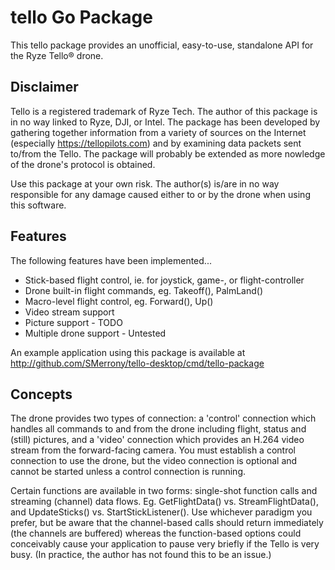 # tello Go Package
This tello package provides an unofficial, easy-to-use, standalone API for the Ryze Tello® drone.

## Disclaimer

Tello is a registered trademark of Ryze Tech.  The author of this package is in no way linked to Ryze, DJI, or Intel.  The package has been developed by gathering together information from a variety of sources on the Internet (especially https://tellopilots.com) and by examining data packets sent to/from the Tello.  The package will probably be extended as more nowledge of the drone's protocol is obtained.

Use this package at your own risk.  The author(s) is/are in no way responsible for any damage caused either to or by the drone when using this software.

## Features

The following features have been implemented...
  * Stick-based flight control, ie. for joystick, game-, or flight-controller
  * Drone built-in flight commands, eg. Takeoff(), PalmLand()
  * Macro-level flight control, eg. Forward(), Up()
  * Video stream support
  * Picture support - TODO
  * Multiple drone support - Untested

An example application using this package is available at http://github.com/SMerrony/tello-desktop/cmd/tello-package

## Concepts

The drone provides two types of connection: a 'control' connection which handles all commands
to and from the drone including flight, status and (still) pictures, and a 'video' connection which
provides an H.264 video stream from the forward-facing camera.  You must establish a control connection to use the drone, but the video connection is optional and cannot be started unless a control connection is running.

Certain functions are available in two forms: single-shot function calls and streaming (channel) data flows.
Eg. GetFlightData() vs. StreamFlightData(), and UpdateSticks() vs. StartStickListener().  Use whichever paradigm you prefer, but be aware that the channel-based calls should return immediately (the channels are buffered) whereas the function-based options could conceivably cause your application to pause very briefly if the Tello is very busy.  (In practice, the author has not found this to be an issue.)